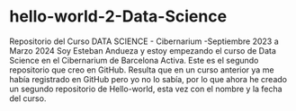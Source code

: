 # hello-world-2-Data-Science
Repositorio del Curso DATA SCIENCE - Cibernarium -Septiembre 2023 a Marzo 2024
Soy Esteban Andueza y estoy empezando el curso de Data Science en el Cibernarium de Barcelona Activa. Este es el segundo repositorio que creo en GitHub. Resulta que en un curso anterior ya me había registrado en GitHub pero yo no lo sabía, por lo que ahora he creado un segundo repositorio de Hello-world, esta vez con el nombre y la fecha del curso. 
